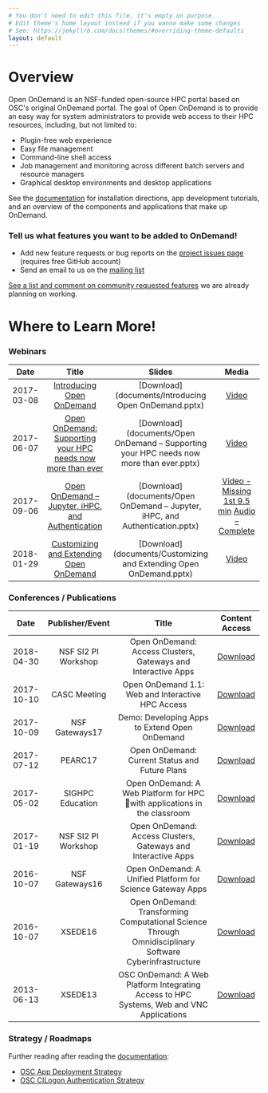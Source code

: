 ```yaml
---
# You don't need to edit this file, it's empty on purpose.
# Edit theme's home layout instead if you wanna make some changes
# See: https://jekyllrb.com/docs/themes/#overriding-theme-defaults
layout: default
---
```


# Overview

Open OnDemand is an NSF-funded open-source HPC portal based on OSC's original
OnDemand portal.  The goal of Open OnDemand is to provide an easy way for
system administrators to provide web access to their HPC resources, including,
but not limited to:

- Plugin-free web experience
- Easy file management
- Command-line shell access
- Job management and monitoring across different batch servers and resource managers
- Graphical desktop environments and desktop applications

See the [documentation](https://osc.github.io/ood-documentation/master/) for installation directions, app development tutorials, and an overview of the components and applications that make up OnDemand.


### Tell us what features you want to be added to OnDemand!

* Add new feature requests or bug reports on the [project issues page](https://github.com/OSC/Open-OnDemand/issues) (requires free GitHub account)
* Send an email to us on the [mailing list](https://lists.osu.edu/mailman/listinfo/ood-users)

[See a list and comment on community requested features](
https://github.com/issues?utf8=%E2%9C%93&q=is%3Aopen+is%3Aissue+org%3Aosc+label%3A%22community+request%22
) we are already planning on working.

# Where to Learn More!

### Webinars

| Date       | Title                                                                              | Slides                                                                                  | Media                                                                                                                                                                      |
| :----:     | :-----:                                                                            | :------:                                                                                | :-----:                                                                                                                                                                    |
| 2017-03-08 | [Introducing Open OnDemand](webinars/2017-03-08)                                   | [Download](documents/Introducing Open OnDemand.pptx)                                    | [Video](https://vimeo.com/album/4960657/video/253847906)                                                                                                               |
| 2017-06-07 | [Open OnDemand: Supporting your HPC needs now more than ever](webinars/2017-06-07) | [Download](documents/Open OnDemand – Supporting your HPC needs now more than ever.pptx) | [Video](https://vimeo.com/album/4960657/video/253852832)                                                                            |
| 2017-09-06 | [Open OnDemand – Jupyter, iHPC, and Authentication](webinars/2017-09-06)           | [Download](documents/Open OnDemand – Jupyter, iHPC, and Authentication.pptx)            | [Video - Missing 1st 9.5 min](https://vimeo.com/album/4960657/video/253850063) [Audio – Complete](http://www.osc.edu/sites/osc.edu/files/media/2017_0906_OpenOnDemand_Jupyter.m4a) |
| 2018-01-29 | [Customizing and Extending Open OnDemand](webinars/2018-01-29)                     | [Download](documents/Customizing and Extending Open OnDemand.pptx)                      | [Video](https://vimeo.com/album/4960657/video/253843957)                                                                                                    |

### Conferences / Publications

| Date | Publisher/Event | Title | Content Access |
| :----: | :----: | :----: | :----: |
| 2018-04-30 | NSF SI2 PI Workshop | Open OnDemand: Access Clusters, Gateways and Interactive Apps | [Download](https://figshare.com/articles/Open_OnDemand_Access_Clusters_Gateways_and_Interactive_Apps/6173918/1) |
| 2017-10-10 | CASC Meeting | Open OnDemand 1.1: Web and Interactive HPC Access | [Download](https://figshare.com/articles/Open_OnDemand_1_1_Web_and_Interactive_HPC_Access/6225734) |
| 2017-10-09 | NSF Gateways17 | Demo: Developing Apps to Extend Open OnDemand | [Download](https://figshare.com/articles/Demo_Developing_Apps_to_Extend_Open_OnDemand/6225746) |
| 2017-07-12 | PEARC17 | Open OnDemand: Current Status and Future Plans | [Download](https://figshare.com/articles/Open_OnDemand_Current_Status_and_Future_Plans/6225749) |
| 2017-05-02 | SIGHPC Education | Open OnDemand: A Web Platform for HPC with applications in the classroom | [Download](https://figshare.com/articles/Open_OnDemand_A_Web_Platform_for_HPC_with_applications_in_the_classroom/6225770) |
| 2017-01-19 | NSF SI2 PI Workshop | Open OnDemand: Access Clusters, Gateways and Interactive Apps | [Download](https://figshare.com/articles/Open_OnDemand_Access_Clusters_Gateways_and_Interactive_Apps/6225758) |
| 2016-10-07 | NSF Gateways16 | Open OnDemand: A Unified Platform for Science Gateway Apps | [Download](https://figshare.com/articles/Open_OnDemand_A_Unified_Platform_for_Science_Gateway_Apps/6225755) |
| 2016-10-07 | XSEDE16 | Open OnDemand: Transforming Computational Science Through Omnidisciplinary Software Cyberinfrastructure | [Download](https://figshare.com/articles/Open_OnDemand_Transforming_Computational_Science_Through_Omnidisciplinary_Software_Cyberinfrastructure/6225779) |
| 2013-06-13 | XSEDE13 | OSC OnDemand: A Web Platform Integrating Access to HPC Systems, Web and VNC Applications | [Download](https://figshare.com/articles/OSC_OnDemand_A_Web_Platform_Integrating_Access_to_HPC_Systems_Web_and_VNC_Applications/6225776) |


### Strategy / Roadmaps

Further reading after reading the [documentation](https://osc.github.io/ood-documentation/master/):

- [OSC App Deployment Strategy](app-deployment)
- [OSC CILogon Authentication Strategy](cilogon)
